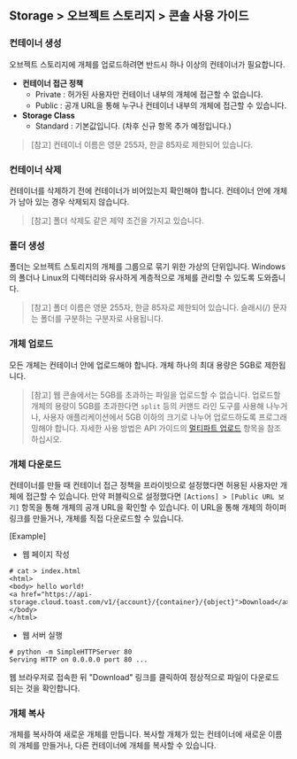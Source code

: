 ## Storage > 오브젝트 스토리지 > 콘솔 사용 가이드


### 컨테이너 생성

오브젝트 스토리지에 개체를 업로드하려면 반드시 하나 이상의 컨테이너가 필요합니다.

* **컨테이너 접근 정책**
    * Private : 허가된 사용자만 컨테이너 내부의 개체에 접근할 수 없습니다.
    * Public : 공개 URL을 통해 누구나 컨테이너 내부의 개체에 접근할 수 있습니다.
* **Storage Class**
    * Standard : 기본값입니다. (차후 신규 항목 추가 예정입니다.)

> [참고]
> 컨테이너 이름은 영문 255자, 한글 85자로 제한되어 있습니다.


### 컨테이너 삭제
컨테이너를 삭제하기 전에 컨테이너가 비어있는지 확인해야 합니다. 컨테이너 안에 개체가 남아 있는 경우 삭제되지 않습니다.

> [참고]
> 폴더 삭제도 같은 제약 조건을 가지고 있습니다.

### 폴더 생성

폴더는 오브젝트 스토리지의 개체를 그룹으로 묶기 위한 가상의 단위입니다. Windows의 폴더나 Linux의 디렉터리와 유사하게 계층적으로 개체를 관리할 수 있도록 도와줍니다.

> [참고]
> 폴더 이름은 영문 255자, 한글 85자로 제한되어 있습니다. 슬래시(/) 문자는 폴더를 구분하는 구분자로 사용됩니다.


### 개체 업로드

모든 개체는 컨테이너 안에 업로드해야 합니다. 개체 하나의 최대 용량은 5GB로 제한됩니다.

> [참고]
> 웹 콘솔에서는 5GB를 초과하는 파일을 업로드할 수 없습니다.
> 업로드할 개체의 용량이 5GB를 초과한다면 `split` 등의 커맨드 라인 도구를 사용해 나누거나, 사용자 애플리케이션에서 5GB 이하의 크기로 나누어 업로드하도록 프로그래밍해야 합니다.
> 자세한 사용 방법은 API 가이드의 [멀티파트 업로드](api-guide/#_10) 항목을 참조하십시오.

### 개체 다운로드

컨테이너를 만들 때 컨테이너 접근 정책을 프라이빗으로 설정했다면 허용된 사용자만 개체에 접근할 수 있습니다. 만약 퍼블릭으로 설정했다면 `[Actions] > [Public URL 보기]` 항목을 통해 개체의 공개 URL을 확인할 수 있습니다. 이 URL을 통해 개체의 하이퍼 링크를 만들거나, 개체를 직접 다운로드할 수 있습니다.

[Example]

* 웹 페이지 작성

```
# cat > index.html
<html>
<body> hello world!
<a href="https://api-storage.cloud.toast.com/v1/{account}/{container}/{object}">Download</a>
</body>
</html>
```

* 웹 서버 실행

```
# python -m SimpleHTTPServer 80
Serving HTTP on 0.0.0.0 port 80 ...
```

웹 브라우저로 접속한 뒤 "Download" 링크를 클릭하여 정상적으로 파일이 다운로드 되는 것을 확인합니다.


### 개체 복사
개체를 복사하여 새로운 개체를 만듭니다. 복사할 개체가 있는 컨테이너에 새로운 이름의 개체를 만들거나, 다른 컨테이너에 개체를 복사할 수 있습니다.
